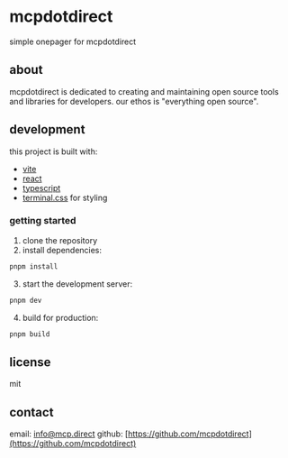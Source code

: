 # mcpdotdirect

simple onepager for mcpdotdirect

## about

mcpdotdirect is dedicated to creating and maintaining open source tools and libraries for developers. our ethos is "everything open source".

## development

this project is built with:

- [vite](https://vitejs.dev/)
- [react](https://reactjs.org/)
- [typescript](https://www.typescriptlang.org/)
- [terminal.css](https://terminalcss.xyz/) for styling

### getting started

1. clone the repository
2. install dependencies:

```bash
pnpm install
```

3. start the development server:

```bash
pnpm dev
```

4. build for production:

```bash
pnpm build
```

## license

mit

## contact

email: info@mcp.direct
github: [https://github.com/mcpdotdirect](https://github.com/mcpdotdirect)
